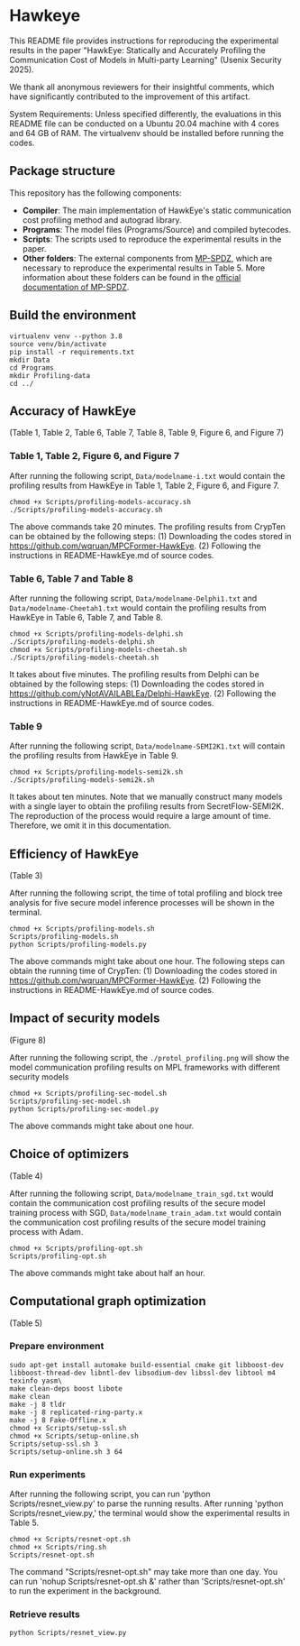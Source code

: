 # Hawkeye

This README file provides instructions for reproducing the experimental results in the paper "HawkEye: Statically and Accurately Profiling the Communication Cost of Models in Multi-party Learning" (Usenix Security 2025).

We thank all anonymous reviewers for their insightful comments, which have significantly contributed to the improvement of this artifact.

System Requirements: Unless specified differently, the evaluations in this README file can be conducted on a Ubuntu 20.04 machine with 4 cores and 64 GB of RAM. The virtualvenv should be installed before running the codes.


## Package structure
This repository has the following components:  
- **Compiler**: The main implementation of HawkEye's static communication cost profiling method and autograd library.
- **Programs**: The model files (Programs/Source) and compiled bytecodes.
- **Scripts**: The scripts used to reproduce the experimental results in the paper.
- **Other folders**: The external components from [MP-SPDZ](https://github.com/data61/MP-SPDZ), which are necessary to reproduce the experimental results in Table 5. More information about these folders can be found in the [official documentation of MP-SPDZ](https://mp-spdz.readthedocs.io/en/latest/).

## Build the environment
```
virtualenv venv --python 3.8
source venv/bin/activate
pip install -r requirements.txt
mkdir Data
cd Programs
mkdir Profiling-data
cd ../
```


## Accuracy of HawkEye 
(Table 1, Table 2, Table 6, Table 7, Table 8, Table 9, Figure 6, and Figure 7)

### Table 1, Table 2, Figure 6, and Figure 7
After running the following script, `Data/modelname-i.txt` would contain the profiling results from HawkEye in Table 1, Table 2, Figure 6, and Figure 7.

```
chmod +x Scripts/profiling-models-accuracy.sh
./Scripts/profiling-models-accuracy.sh
```
The above commands take 20 minutes. The profiling results from CrypTen can be obtained by the following steps: (1) Downloading the codes stored in  https://github.com/wqruan/MPCFormer-HawkEye. (2) Following the instructions in README-HawkEye.md of source codes.


### Table 6, Table 7 and Table 8
After running the following script, `Data/modelname-Delphi1.txt` and `Data/modelname-Cheetah1.txt` would contain the profiling results from HawkEye in Table 6, Table 7, and Table 8.

```
chmod +x Scripts/profiling-models-delphi.sh
./Scripts/profiling-models-delphi.sh
chmod +x Scripts/profiling-models-cheetah.sh
./Scripts/profiling-models-cheetah.sh
```
It takes about five minutes. The profiling results from Delphi can be obtained by the following steps: (1) Downloading the codes stored in https://github.com/yNotAVAILABLEa/Delphi-HawkEye. (2) Following the instructions in README-HawkEye.md of source codes.

### Table 9
After running the following script, `Data/modelname-SEMI2K1.txt` will contain the profiling results from HawkEye in Table 9.

```
chmod +x Scripts/profiling-models-semi2k.sh
./Scripts/profiling-models-semi2k.sh
```
It takes about ten minutes. Note that we manually construct many models with a single layer to obtain the profiling results from SecretFlow-SEMI2K. The reproduction of the process would require a large amount of time. Therefore, we omit it in this documentation.

## Efficiency of HawkEye 
(Table 3)

After running the following script, the time of total profiling and block tree analysis for five secure model inference processes will be shown in the terminal.

```
chmod +x Scripts/profiling-models.sh
Scripts/profiling-models.sh
python Scripts/profiling-models.py
```
The above commands might take about one hour.  The following steps can obtain the running time of CrypTen: (1) Downloading the codes stored in https://github.com/wqruan/MPCFormer-HawkEye. (2) Following the instructions in README-HawkEye.md of source codes.


## Impact of security models
(Figure 8)

After running the following script, the `./protol_profiling.png` will show the model communication profiling results on MPL frameworks with different security models
```
chmod +x Scripts/profiling-sec-model.sh
Scripts/profiling-sec-model.sh
python Scripts/profiling-sec-model.py
```
The above commands might take about one hour.


## Choice of optimizers 
(Table 4)

After running the following script, `Data/modelname_train_sgd.txt` would contain the communication cost profiling results of the secure model training process with SGD, `Data/modelname_train_adam.txt` would contain the communication cost profiling results of the secure model training process with Adam.
```
chmod +x Scripts/profiling-opt.sh
Scripts/profiling-opt.sh
```
The above commands might take about half an hour.


## Computational graph optimization
(Table 5)



### Prepare environment
```
sudo apt-get install automake build-essential cmake git libboost-dev libboost-thread-dev libntl-dev libsodium-dev libssl-dev libtool m4  texinfo yasm\
make clean-deps boost libote
make clean
make -j 8 tldr
make -j 8 replicated-ring-party.x
make -j 8 Fake-Offline.x
chmod +x Scripts/setup-ssl.sh 
chmod +x Scripts/setup-online.sh
Scripts/setup-ssl.sh 3
Scripts/setup-online.sh 3 64
```

### Run experiments
After running the following script, you can run 'python Scripts/resnet_view.py' to parse the running results. After running 'python Scripts/resnet_view.py,' the terminal would show the experimental results in Table 5.
```
chmod +x Scripts/resnet-opt.sh
chmod +x Scripts/ring.sh
Scripts/resnet-opt.sh
```
The command "Scripts/resnet-opt.sh" may take more than one day. You can run 'nohup Scripts/resnet-opt.sh &' rather than 'Scripts/resnet-opt.sh' to run the experiment in the background.

### Retrieve results

```
python Scripts/resnet_view.py
```
